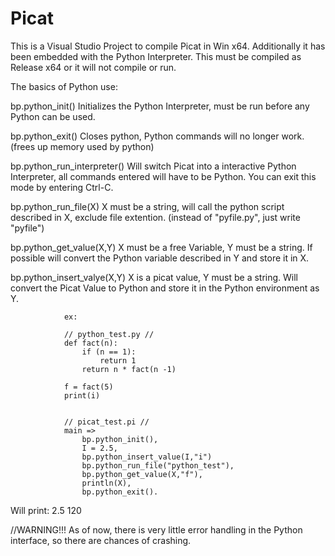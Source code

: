 # Picat
This is a Visual Studio Project to compile Picat in Win x64. Additionally it has been embedded with the Python Interpreter.
This must be compiled as Release x64 or it will not compile or run.

The basics of Python use:

bp.python_init()		Initializes the Python Interpreter, must be run before any Python can be used.

bp.python_exit()		Closes python, Python commands will no longer work. (frees up memory used by python)

bp.python_run_interpreter()	Will switch Picat into a interactive Python Interpreter, all commands entered will have to be Python.
				You can exit this mode by entering Ctrl-C.

bp.python_run_file(X)		X must be a string, will call the python script described in X, exclude file extention. 
				(instead of "pyfile.py", just write "pyfile")

bp.python_get_value(X,Y)	X must be a free Variable, Y must be a string. If possible will convert the Python variable described in Y
				and store it in X.

bp.python_insert_valye(X,Y)		X is a picat value, Y must be a string. Will convert the Picat Value to Python and store it in the
				Python environment as Y.

				ex:
							
				// python_test.py //
				def fact(n):
					if (n == 1):
						return 1
					return n * fact(n -1)
                                
				f = fact(5)
				print(i)
                               
                                
				// picat_test.pi //
				main =>
					bp.python_init(),
					I = 2.5,
					bp.python_insert_value(I,"i")
					bp.python_run_file("python_test"),
					bp.python_get_value(X,"f"),
					println(X),
					bp.python_exit().
                                  
Will print:
2.5
120

								                                
                                
//WARNING!!!  As of now, there is very little error handling in the Python interface, so there are chances of crashing.
                                
                                
